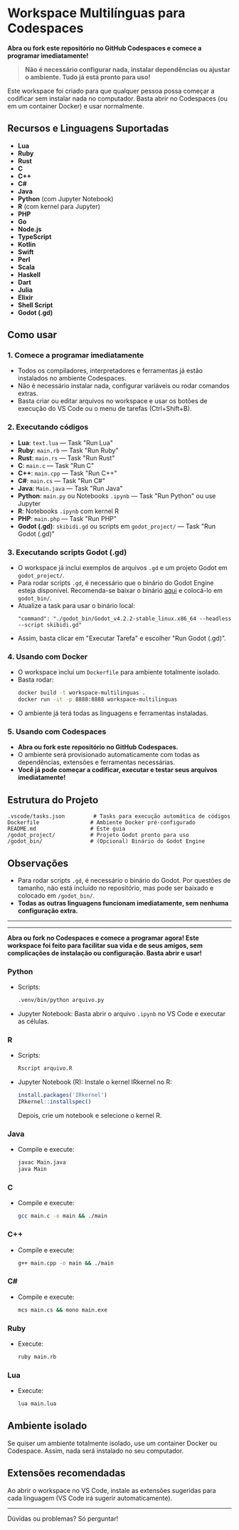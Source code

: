

# Workspace Multilínguas para Codespaces

**Abra ou fork este repositório no GitHub Codespaces e comece a programar imediatamente!**

> **Não é necessário configurar nada, instalar dependências ou ajustar o ambiente. Tudo já está pronto para uso!**

Este workspace foi criado para que qualquer pessoa possa começar a codificar sem instalar nada no computador. Basta abrir no Codespaces (ou em um container Docker) e usar normalmente.

## Recursos e Linguagens Suportadas
- **Lua**
- **Ruby**
- **Rust**
- **C**
- **C++**
- **C#**
- **Java**
- **Python** (com Jupyter Notebook)
- **R** (com kernel para Jupyter)
- **PHP**
- **Go**
- **Node.js**
- **TypeScript**
- **Kotlin**
- **Swift**
- **Perl**
- **Scala**
- **Haskell**
- **Dart**
- **Julia**
- **Elixir**
- **Shell Script**
- **Godot (.gd)**

## Como usar

### 1. Comece a programar imediatamente
- Todos os compiladores, interpretadores e ferramentas já estão instalados no ambiente Codespaces.
- Não é necessário instalar nada, configurar variáveis ou rodar comandos extras.
- Basta criar ou editar arquivos no workspace e usar os botões de execução do VS Code ou o menu de tarefas (Ctrl+Shift+B).

### 2. Executando códigos
- **Lua**: `text.lua` — Task "Run Lua"
- **Ruby**: `main.rb` — Task "Run Ruby"
- **Rust**: `main.rs` — Task "Run Rust"
- **C**: `main.c` — Task "Run C"
- **C++**: `main.cpp` — Task "Run C++"
- **C#**: `main.cs` — Task "Run C#"
- **Java**: `Main.java` — Task "Run Java"
- **Python**: `main.py` ou Notebooks `.ipynb` — Task "Run Python" ou use Jupyter
- **R**: Notebooks `.ipynb` com kernel R
- **PHP**: `main.php` — Task "Run PHP"
- **Godot (.gd)**: `skibidi.gd` ou scripts em `godot_project/` — Task "Run Godot (.gd)"

### 3. Executando scripts Godot (.gd)
- O workspace já inclui exemplos de arquivos `.gd` e um projeto Godot em `godot_project/`.
- Para rodar scripts `.gd`, é necessário que o binário do Godot Engine esteja disponível. Recomenda-se baixar o binário [aqui](https://godotengine.org/download/linux) e colocá-lo em `godot_bin/`.
- Atualize a task para usar o binário local:
  ```jsonc
  "command": "./godot_bin/Godot_v4.2.2-stable_linux.x86_64 --headless --script skibidi.gd"
  ```
- Assim, basta clicar em "Executar Tarefa" e escolher "Run Godot (.gd)".

### 4. Usando com Docker
- O workspace inclui um `Dockerfile` para ambiente totalmente isolado.
- Basta rodar:
  ```bash
  docker build -t workspace-multilinguas .
  docker run -it -p 8888:8888 workspace-multilinguas
  ```
- O ambiente já terá todas as linguagens e ferramentas instaladas.

### 5. Usando com Codespaces
- **Abra ou fork este repositório no GitHub Codespaces.**
- O ambiente será provisionado automaticamente com todas as dependências, extensões e ferramentas necessárias.
- **Você já pode começar a codificar, executar e testar seus arquivos imediatamente!**

## Estrutura do Projeto
```
.vscode/tasks.json         # Tasks para execução automática de códigos
Dockerfile                # Ambiente Docker pré-configurado
README.md                 # Este guia
/godot_project/           # Projeto Godot pronto para uso
/godot_bin/               # (Opcional) Binário do Godot Engine
```

## Observações
- Para rodar scripts `.gd`, é necessário o binário do Godot. Por questões de tamanho, não está incluído no repositório, mas pode ser baixado e colocado em `/godot_bin/`.
- **Todas as outras linguagens funcionam imediatamente, sem nenhuma configuração extra.**

---


---

**Abra ou fork no Codespaces e comece a programar agora! Este workspace foi feito para facilitar sua vida e de seus amigos, sem complicações de instalação ou configuração. Basta abrir e usar!**

### Python
- Scripts: 
  ```bash
  .venv/bin/python arquivo.py
  ```
- Jupyter Notebook:
  Basta abrir o arquivo `.ipynb` no VS Code e executar as células.

### R
- Scripts:
  ```bash
  Rscript arquivo.R
  ```
- Jupyter Notebook (R):
  Instale o kernel IRkernel no R:
  ```R
  install.packages('IRkernel')
  IRkernel::installspec()
  ```
  Depois, crie um notebook e selecione o kernel R.

### Java
- Compile e execute:
  ```bash
  javac Main.java
  java Main
  ```

### C
- Compile e execute:
  ```bash
  gcc main.c -o main && ./main
  ```

### C++
- Compile e execute:
  ```bash
  g++ main.cpp -o main && ./main
  ```

### C#
- Compile e execute:
  ```bash
  mcs main.cs && mono main.exe
  ```

### Ruby
- Execute:
  ```bash
  ruby main.rb
  ```

### Lua
- Execute:
  ```bash
  lua main.lua
  ```

## Ambiente isolado
Se quiser um ambiente totalmente isolado, use um container Docker ou Codespace. Assim, nada será instalado no seu computador.

## Extensões recomendadas
Ao abrir o workspace no VS Code, instale as extensões sugeridas para cada linguagem (VS Code irá sugerir automaticamente).

---
Dúvidas ou problemas? Só perguntar!
